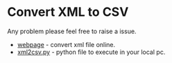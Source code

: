 # Convert XML to CSV
Any problem please feel free to raise a issue.

* [webpage](https://fcharmy.github.io/xml2csv/) - convert xml file online.
* [xml2csv.py](https://github.com/fcharmy/xml2csv/blob/master/python/xml2csv.py) - python file to execute in your local pc.
